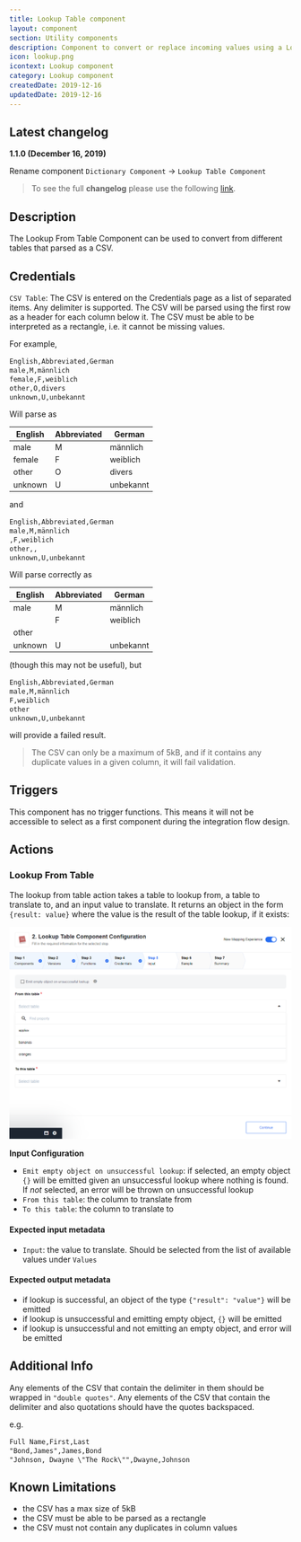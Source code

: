 ```yaml
---
title: Lookup Table component
layout: component
section: Utility components
description: Component to convert or replace incoming values using a Lookup table
icon: lookup.png
icontext: Lookup component
category: Lookup component
createdDate: 2019-12-16
updatedDate: 2019-12-16
---
```


## Latest changelog

**1.1.0 (December 16, 2019)**

Rename component `Dictionary Component` -> `Lookup Table Component`

> To see the full **changelog** please use the following [link](/components/lookup-table/changelog).

## Description
The Lookup From Table Component can be used to convert from different tables that
parsed as a CSV.

## Credentials

`CSV Table`: The CSV is entered on the Credentials page as a list of separated
items. Any delimiter is supported. The CSV will be parsed using the first row as
a header for each column below it. The CSV must be able to be interpreted as a
rectangle, i.e. it cannot be missing values.

For example,

```
English,Abbreviated,German
male,M,männlich
female,F,weiblich
other,O,divers
unknown,U,unbekannt
```

Will parse as

| English | Abbreviated | German    |
|---------|-------------|-----------|
| male    | M           | männlich  |
| female  | F           | weiblich  |
| other   | O           | divers    |
| unknown | U           | unbekannt |

and

```
English,Abbreviated,German
male,M,männlich
,F,weiblich
other,,
unknown,U,unbekannt
```

Will parse correctly as

| English | Abbreviated | German    |
|---------|-------------|-----------|
| male    | M           | männlich  |
|         | F           | weiblich  |
| other   |             |           |
| unknown | U           | unbekannt |

(though this may not be useful), but

```
English,Abbreviated,German
male,M,männlich
F,weiblich
other
unknown,U,unbekannt
```
will provide a failed result.

> The CSV can only be a maximum of 5kB, and if it contains any duplicate values
> in a given column, it will fail validation.

## Triggers

This component has no trigger functions. This means it will not be accessible to
select as a first component during the integration flow design.

## Actions

### Lookup From Table

The lookup from table action takes a table to lookup from, a table to translate
to, and an input value to translate. It returns an object in the form `{result: value}`
where the value is the result of the table lookup, if it exists:

![Lookup From Table](img/lookup-from-table.png)

**Input Configuration**

-   `Emit empty object on unsuccessful lookup`: if selected, an empty object `{}` will be emitted given an unsuccessful lookup where nothing is found. If *not* selected, an error will be thrown on unsuccessful lookup
-   `From this table`: the column to translate from
-   `To this table`: the column to translate to

#### Expected input metadata
- `Input`: the value to translate. Should be selected from the list of available values under `Values`

#### Expected output metadata

-   if lookup is successful, an object of the type `{"result": "value"}` will be emitted
-   if lookup is unsuccessful and emitting empty object, `{}` will be emitted
-   if lookup is unsuccessful and not emitting an empty object, and error will be emitted

## Additional Info

Any elements of the CSV that contain the delimiter in them should be wrapped in
`"double quotes"`. Any elements of the CSV that contain the delimiter and also
quotations should have the quotes backspaced.

e.g.
```
Full Name,First,Last
"Bond,James",James,Bond
"Johnson, Dwayne \"The Rock\"",Dwayne,Johnson
```

## Known Limitations

-   the CSV has a max size of 5kB
-   the CSV must be able to be parsed as a rectangle
-   the CSV must not contain any duplicates in column values
